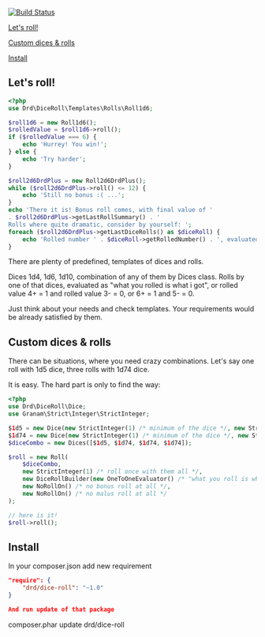 [![Build Status](https://travis-ci.org/jaroslavtyc/drd-dice-roll.svg?branch=2.0)](https://travis-ci.org/jaroslavtyc/drd-dice-roll)

[Let's roll!](#lets-roll)

[Custom dices & rolls](#custom-dices--rolls)

[Install](#install)

## Let's roll!

```php
<?php
use Drd\DiceRoll\Templates\Rolls\Roll1d6;

$roll1d6 = new Roll1d6();
$rolledValue = $roll1d6->roll();
if ($rolledValue === 6) {
    echo 'Hurrey! You win!';
} else {
    echo 'Try harder';
}

$roll2d6DrdPlus = new Roll2d6DrdPlus();
while ($roll2d6DrdPlus->roll() <= 12) {
    echo 'Still no bonus :( ...';
}
echo 'There it is! Bonus roll comes, with final value of '
. $roll2d6DrdPlus->getLastRollSummary() . '
Rolls where quite dramatic, consider by yourself: ';
foreach ($roll2d6DrdPlus->getLastDiceRolls() as $diceRoll) {
    echo 'Rolled number ' . $diceRoll->getRolledNumber() . ', evaluated as value ' . $diceRoll->getEvaluatedValue(); 
}
```
There are plenty of predefined, templates of dices and rolls.

Dices 1d4, 1d6, 1d10, combination of any of them by Dices class.
Rolls by one of that dices, evaluated as "what you rolled is what i got", or rolled value 4+ = 1 and rolled value 3- = 0, or 6+ = 1 and 5- = 0.

Just think about your needs and check templates. Your requirements would be already satisfied by them.


## Custom dices & rolls
There can be situations, where you need crazy combinations. Let's say one roll with 1d5 dice, three rolls with 1d74 dice.

It is easy. The hard part is only to find the way:
```php
<?php
use Drd\DiceRoll\Dice;
use Granam\Strict\Integer\StrictInteger;

$1d5 = new Dice(new StrictInteger(1) /* minimum of the dice */, new StrictInteger(5) /* maximum of the dice */);
$1d74 = new Dice(new StrictInteger(1) /* minimum of the dice */, new StrictInteger(74) /* maximum of the dice */);
$diceCombo = new Dices([$1d5, $1d74, $1d74, $1d74]);

$roll = new Roll(
    $diceCombo,
    new StrictInteger(1) /* roll once with them all */,
    new DiceRollBuilder(new OneToOneEvaluator() /* "what you roll is what you get" */),
    new NoRollOn() /* no bonus roll at all */,
    new NoRollOn() /* no malus roll at all */
);

// here is it!
$roll->roll();

```

## Install
In your composer.json add new requirement

```json
"require": {
    "drd/dice-roll": "~1.0"
}

And run update of that package
```
composer.phar update drd/dice-roll
```
